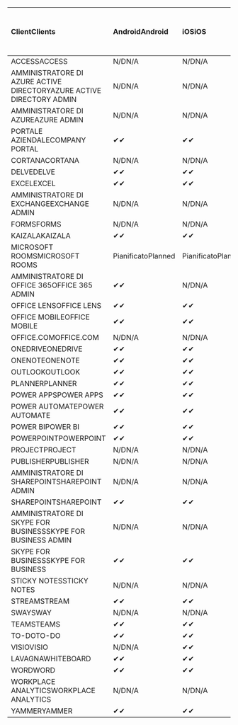 <!-- This file is generated automatically. Changes made to this file will be overwritten.-->
|<span data-ttu-id="f9ce9-101">Client</span><span class="sxs-lookup"><span data-stu-id="f9ce9-101">Clients</span></span>|<span data-ttu-id="f9ce9-102">Android</span><span class="sxs-lookup"><span data-stu-id="f9ce9-102">Android</span></span>|<span data-ttu-id="f9ce9-103">iOS</span><span class="sxs-lookup"><span data-stu-id="f9ce9-103">iOS</span></span>|<span data-ttu-id="f9ce9-104">Mac</span><span class="sxs-lookup"><span data-stu-id="f9ce9-104">Mac</span></span>|<span data-ttu-id="f9ce9-105">Windows 10</span><span class="sxs-lookup"><span data-stu-id="f9ce9-105">Windows 10</span></span><br><span data-ttu-id="f9ce9-106">Desktop</span><span class="sxs-lookup"><span data-stu-id="f9ce9-106">Desktop</span></span>|<span data-ttu-id="f9ce9-107">Windows 10</span><span class="sxs-lookup"><span data-stu-id="f9ce9-107">Windows 10</span></span><br><span data-ttu-id="f9ce9-108">App moderne</span><span class="sxs-lookup"><span data-stu-id="f9ce9-108">Modern Apps</span></span>|
|:-|:-|:-|:-|:-|:-|
|<span data-ttu-id="f9ce9-109">ACCESS</span><span class="sxs-lookup"><span data-stu-id="f9ce9-109">ACCESS</span></span>|<span data-ttu-id="f9ce9-110">N/D</span><span class="sxs-lookup"><span data-stu-id="f9ce9-110">N/A</span></span>|<span data-ttu-id="f9ce9-111">N/D</span><span class="sxs-lookup"><span data-stu-id="f9ce9-111">N/A</span></span>|<span data-ttu-id="f9ce9-112">N/D</span><span class="sxs-lookup"><span data-stu-id="f9ce9-112">N/A</span></span>|<span data-ttu-id="f9ce9-113">✔</span><span class="sxs-lookup"><span data-stu-id="f9ce9-113">✔</span></span>|<span data-ttu-id="f9ce9-114">N/D</span><span class="sxs-lookup"><span data-stu-id="f9ce9-114">N/A</span></span>|
|<span data-ttu-id="f9ce9-115">AMMINISTRATORE DI AZURE ACTIVE DIRECTORY</span><span class="sxs-lookup"><span data-stu-id="f9ce9-115">AZURE ACTIVE DIRECTORY ADMIN</span></span>|<span data-ttu-id="f9ce9-116">N/D</span><span class="sxs-lookup"><span data-stu-id="f9ce9-116">N/A</span></span>|<span data-ttu-id="f9ce9-117">N/D</span><span class="sxs-lookup"><span data-stu-id="f9ce9-117">N/A</span></span>|<span data-ttu-id="f9ce9-118">N/D</span><span class="sxs-lookup"><span data-stu-id="f9ce9-118">N/A</span></span>|<span data-ttu-id="f9ce9-119">✔</span><span class="sxs-lookup"><span data-stu-id="f9ce9-119">✔</span></span>|<span data-ttu-id="f9ce9-120">N/D</span><span class="sxs-lookup"><span data-stu-id="f9ce9-120">N/A</span></span>|
|<span data-ttu-id="f9ce9-121">AMMINISTRATORE DI AZURE</span><span class="sxs-lookup"><span data-stu-id="f9ce9-121">AZURE ADMIN</span></span>|<span data-ttu-id="f9ce9-122">N/D</span><span class="sxs-lookup"><span data-stu-id="f9ce9-122">N/A</span></span>|<span data-ttu-id="f9ce9-123">N/D</span><span class="sxs-lookup"><span data-stu-id="f9ce9-123">N/A</span></span>|<span data-ttu-id="f9ce9-124">N/D</span><span class="sxs-lookup"><span data-stu-id="f9ce9-124">N/A</span></span>|<span data-ttu-id="f9ce9-125">N/D</span><span class="sxs-lookup"><span data-stu-id="f9ce9-125">N/A</span></span>|<span data-ttu-id="f9ce9-126">N/D</span><span class="sxs-lookup"><span data-stu-id="f9ce9-126">N/A</span></span>|
|<span data-ttu-id="f9ce9-127">PORTALE AZIENDALE</span><span class="sxs-lookup"><span data-stu-id="f9ce9-127">COMPANY PORTAL</span></span>|<span data-ttu-id="f9ce9-128">✔</span><span class="sxs-lookup"><span data-stu-id="f9ce9-128">✔</span></span>|<span data-ttu-id="f9ce9-129">✔</span><span class="sxs-lookup"><span data-stu-id="f9ce9-129">✔</span></span>|<span data-ttu-id="f9ce9-130">✔</span><span class="sxs-lookup"><span data-stu-id="f9ce9-130">✔</span></span>|<span data-ttu-id="f9ce9-131">N/D</span><span class="sxs-lookup"><span data-stu-id="f9ce9-131">N/A</span></span>|<span data-ttu-id="f9ce9-132">✔</span><span class="sxs-lookup"><span data-stu-id="f9ce9-132">✔</span></span>|
|<span data-ttu-id="f9ce9-133">CORTANA</span><span class="sxs-lookup"><span data-stu-id="f9ce9-133">CORTANA</span></span>|<span data-ttu-id="f9ce9-134">N/D</span><span class="sxs-lookup"><span data-stu-id="f9ce9-134">N/A</span></span>|<span data-ttu-id="f9ce9-135">N/D</span><span class="sxs-lookup"><span data-stu-id="f9ce9-135">N/A</span></span>|<span data-ttu-id="f9ce9-136">N/D</span><span class="sxs-lookup"><span data-stu-id="f9ce9-136">N/A</span></span>|<span data-ttu-id="f9ce9-137">N/D</span><span class="sxs-lookup"><span data-stu-id="f9ce9-137">N/A</span></span>|<span data-ttu-id="f9ce9-138">✔</span><span class="sxs-lookup"><span data-stu-id="f9ce9-138">✔</span></span>|
|<span data-ttu-id="f9ce9-139">DELVE</span><span class="sxs-lookup"><span data-stu-id="f9ce9-139">DELVE</span></span>|<span data-ttu-id="f9ce9-140">✔</span><span class="sxs-lookup"><span data-stu-id="f9ce9-140">✔</span></span>|<span data-ttu-id="f9ce9-141">✔</span><span class="sxs-lookup"><span data-stu-id="f9ce9-141">✔</span></span>|<span data-ttu-id="f9ce9-142">N/D</span><span class="sxs-lookup"><span data-stu-id="f9ce9-142">N/A</span></span>|<span data-ttu-id="f9ce9-143">N/D</span><span class="sxs-lookup"><span data-stu-id="f9ce9-143">N/A</span></span>|<span data-ttu-id="f9ce9-144">N/D</span><span class="sxs-lookup"><span data-stu-id="f9ce9-144">N/A</span></span>|
|<span data-ttu-id="f9ce9-145">EXCEL</span><span class="sxs-lookup"><span data-stu-id="f9ce9-145">EXCEL</span></span>|<span data-ttu-id="f9ce9-146">✔</span><span class="sxs-lookup"><span data-stu-id="f9ce9-146">✔</span></span>|<span data-ttu-id="f9ce9-147">✔</span><span class="sxs-lookup"><span data-stu-id="f9ce9-147">✔</span></span>|<span data-ttu-id="f9ce9-148">✔</span><span class="sxs-lookup"><span data-stu-id="f9ce9-148">✔</span></span>|<span data-ttu-id="f9ce9-149">✔</span><span class="sxs-lookup"><span data-stu-id="f9ce9-149">✔</span></span>|<span data-ttu-id="f9ce9-150">✔</span><span class="sxs-lookup"><span data-stu-id="f9ce9-150">✔</span></span>|
|<span data-ttu-id="f9ce9-151">AMMINISTRATORE DI EXCHANGE</span><span class="sxs-lookup"><span data-stu-id="f9ce9-151">EXCHANGE ADMIN</span></span>|<span data-ttu-id="f9ce9-152">N/D</span><span class="sxs-lookup"><span data-stu-id="f9ce9-152">N/A</span></span>|<span data-ttu-id="f9ce9-153">N/D</span><span class="sxs-lookup"><span data-stu-id="f9ce9-153">N/A</span></span>|<span data-ttu-id="f9ce9-154">N/D</span><span class="sxs-lookup"><span data-stu-id="f9ce9-154">N/A</span></span>|<span data-ttu-id="f9ce9-155">✔</span><span class="sxs-lookup"><span data-stu-id="f9ce9-155">✔</span></span>|<span data-ttu-id="f9ce9-156">N/D</span><span class="sxs-lookup"><span data-stu-id="f9ce9-156">N/A</span></span>|
|<span data-ttu-id="f9ce9-157">FORMS</span><span class="sxs-lookup"><span data-stu-id="f9ce9-157">FORMS</span></span>|<span data-ttu-id="f9ce9-158">N/D</span><span class="sxs-lookup"><span data-stu-id="f9ce9-158">N/A</span></span>|<span data-ttu-id="f9ce9-159">N/D</span><span class="sxs-lookup"><span data-stu-id="f9ce9-159">N/A</span></span>|<span data-ttu-id="f9ce9-160">N/D</span><span class="sxs-lookup"><span data-stu-id="f9ce9-160">N/A</span></span>|<span data-ttu-id="f9ce9-161">N/D</span><span class="sxs-lookup"><span data-stu-id="f9ce9-161">N/A</span></span>|<span data-ttu-id="f9ce9-162">N/D</span><span class="sxs-lookup"><span data-stu-id="f9ce9-162">N/A</span></span>|
|<span data-ttu-id="f9ce9-163">KAIZALA</span><span class="sxs-lookup"><span data-stu-id="f9ce9-163">KAIZALA</span></span>|<span data-ttu-id="f9ce9-164">✔</span><span class="sxs-lookup"><span data-stu-id="f9ce9-164">✔</span></span>|<span data-ttu-id="f9ce9-165">✔</span><span class="sxs-lookup"><span data-stu-id="f9ce9-165">✔</span></span>|<span data-ttu-id="f9ce9-166">N/D</span><span class="sxs-lookup"><span data-stu-id="f9ce9-166">N/A</span></span>|<span data-ttu-id="f9ce9-167">N/D</span><span class="sxs-lookup"><span data-stu-id="f9ce9-167">N/A</span></span>|<span data-ttu-id="f9ce9-168">N/D</span><span class="sxs-lookup"><span data-stu-id="f9ce9-168">N/A</span></span>|
|<span data-ttu-id="f9ce9-169">MICROSOFT ROOMS</span><span class="sxs-lookup"><span data-stu-id="f9ce9-169">MICROSOFT ROOMS</span></span>|<span data-ttu-id="f9ce9-170">Pianificato</span><span class="sxs-lookup"><span data-stu-id="f9ce9-170">Planned</span></span>|<span data-ttu-id="f9ce9-171">Pianificato</span><span class="sxs-lookup"><span data-stu-id="f9ce9-171">Planned</span></span>|<span data-ttu-id="f9ce9-172">N/D</span><span class="sxs-lookup"><span data-stu-id="f9ce9-172">N/A</span></span>|<span data-ttu-id="f9ce9-173">N/D</span><span class="sxs-lookup"><span data-stu-id="f9ce9-173">N/A</span></span>|<span data-ttu-id="f9ce9-174">N/D</span><span class="sxs-lookup"><span data-stu-id="f9ce9-174">N/A</span></span>|
|<span data-ttu-id="f9ce9-175">AMMINISTRATORE DI OFFICE 365</span><span class="sxs-lookup"><span data-stu-id="f9ce9-175">OFFICE 365 ADMIN</span></span>|<span data-ttu-id="f9ce9-176">✔</span><span class="sxs-lookup"><span data-stu-id="f9ce9-176">✔</span></span>|<span data-ttu-id="f9ce9-177">N/D</span><span class="sxs-lookup"><span data-stu-id="f9ce9-177">N/A</span></span>|<span data-ttu-id="f9ce9-178">N/D</span><span class="sxs-lookup"><span data-stu-id="f9ce9-178">N/A</span></span>|<span data-ttu-id="f9ce9-179">N/D</span><span class="sxs-lookup"><span data-stu-id="f9ce9-179">N/A</span></span>|<span data-ttu-id="f9ce9-180">N/D</span><span class="sxs-lookup"><span data-stu-id="f9ce9-180">N/A</span></span>|
|<span data-ttu-id="f9ce9-181">OFFICE LENS</span><span class="sxs-lookup"><span data-stu-id="f9ce9-181">OFFICE LENS</span></span>|<span data-ttu-id="f9ce9-182">✔</span><span class="sxs-lookup"><span data-stu-id="f9ce9-182">✔</span></span>|<span data-ttu-id="f9ce9-183">✔</span><span class="sxs-lookup"><span data-stu-id="f9ce9-183">✔</span></span>|<span data-ttu-id="f9ce9-184">N/D</span><span class="sxs-lookup"><span data-stu-id="f9ce9-184">N/A</span></span>|<span data-ttu-id="f9ce9-185">N/D</span><span class="sxs-lookup"><span data-stu-id="f9ce9-185">N/A</span></span>|<span data-ttu-id="f9ce9-186">✔</span><span class="sxs-lookup"><span data-stu-id="f9ce9-186">✔</span></span>|
|<span data-ttu-id="f9ce9-187">OFFICE MOBILE</span><span class="sxs-lookup"><span data-stu-id="f9ce9-187">OFFICE MOBILE</span></span>|<span data-ttu-id="f9ce9-188">✔</span><span class="sxs-lookup"><span data-stu-id="f9ce9-188">✔</span></span>|<span data-ttu-id="f9ce9-189">✔</span><span class="sxs-lookup"><span data-stu-id="f9ce9-189">✔</span></span>|<span data-ttu-id="f9ce9-190">N/D</span><span class="sxs-lookup"><span data-stu-id="f9ce9-190">N/A</span></span>|<span data-ttu-id="f9ce9-191">N/D</span><span class="sxs-lookup"><span data-stu-id="f9ce9-191">N/A</span></span>|<span data-ttu-id="f9ce9-192">N/D</span><span class="sxs-lookup"><span data-stu-id="f9ce9-192">N/A</span></span>|
|<span data-ttu-id="f9ce9-193">OFFICE.COM</span><span class="sxs-lookup"><span data-stu-id="f9ce9-193">OFFICE.COM</span></span>|<span data-ttu-id="f9ce9-194">N/D</span><span class="sxs-lookup"><span data-stu-id="f9ce9-194">N/A</span></span>|<span data-ttu-id="f9ce9-195">N/D</span><span class="sxs-lookup"><span data-stu-id="f9ce9-195">N/A</span></span>|<span data-ttu-id="f9ce9-196">N/D</span><span class="sxs-lookup"><span data-stu-id="f9ce9-196">N/A</span></span>|<span data-ttu-id="f9ce9-197">N/D</span><span class="sxs-lookup"><span data-stu-id="f9ce9-197">N/A</span></span>|<span data-ttu-id="f9ce9-198">✔</span><span class="sxs-lookup"><span data-stu-id="f9ce9-198">✔</span></span>|
|<span data-ttu-id="f9ce9-199">ONEDRIVE</span><span class="sxs-lookup"><span data-stu-id="f9ce9-199">ONEDRIVE</span></span>|<span data-ttu-id="f9ce9-200">✔</span><span class="sxs-lookup"><span data-stu-id="f9ce9-200">✔</span></span>|<span data-ttu-id="f9ce9-201">✔</span><span class="sxs-lookup"><span data-stu-id="f9ce9-201">✔</span></span>|<span data-ttu-id="f9ce9-202">✔</span><span class="sxs-lookup"><span data-stu-id="f9ce9-202">✔</span></span>|<span data-ttu-id="f9ce9-203">✔</span><span class="sxs-lookup"><span data-stu-id="f9ce9-203">✔</span></span>|<span data-ttu-id="f9ce9-204">✔</span><span class="sxs-lookup"><span data-stu-id="f9ce9-204">✔</span></span>|
|<span data-ttu-id="f9ce9-205">ONENOTE</span><span class="sxs-lookup"><span data-stu-id="f9ce9-205">ONENOTE</span></span>|<span data-ttu-id="f9ce9-206">✔</span><span class="sxs-lookup"><span data-stu-id="f9ce9-206">✔</span></span>|<span data-ttu-id="f9ce9-207">✔</span><span class="sxs-lookup"><span data-stu-id="f9ce9-207">✔</span></span>|<span data-ttu-id="f9ce9-208">✔</span><span class="sxs-lookup"><span data-stu-id="f9ce9-208">✔</span></span>|<span data-ttu-id="f9ce9-209">✔</span><span class="sxs-lookup"><span data-stu-id="f9ce9-209">✔</span></span>|<span data-ttu-id="f9ce9-210">✔</span><span class="sxs-lookup"><span data-stu-id="f9ce9-210">✔</span></span>|
|<span data-ttu-id="f9ce9-211">OUTLOOK</span><span class="sxs-lookup"><span data-stu-id="f9ce9-211">OUTLOOK</span></span>|<span data-ttu-id="f9ce9-212">✔</span><span class="sxs-lookup"><span data-stu-id="f9ce9-212">✔</span></span>|<span data-ttu-id="f9ce9-213">✔</span><span class="sxs-lookup"><span data-stu-id="f9ce9-213">✔</span></span>|<span data-ttu-id="f9ce9-214">✔</span><span class="sxs-lookup"><span data-stu-id="f9ce9-214">✔</span></span>|<span data-ttu-id="f9ce9-215">✔</span><span class="sxs-lookup"><span data-stu-id="f9ce9-215">✔</span></span>|<span data-ttu-id="f9ce9-216">✔</span><span class="sxs-lookup"><span data-stu-id="f9ce9-216">✔</span></span>|
|<span data-ttu-id="f9ce9-217">PLANNER</span><span class="sxs-lookup"><span data-stu-id="f9ce9-217">PLANNER</span></span>|<span data-ttu-id="f9ce9-218">✔</span><span class="sxs-lookup"><span data-stu-id="f9ce9-218">✔</span></span>|<span data-ttu-id="f9ce9-219">✔</span><span class="sxs-lookup"><span data-stu-id="f9ce9-219">✔</span></span>|<span data-ttu-id="f9ce9-220">N/D</span><span class="sxs-lookup"><span data-stu-id="f9ce9-220">N/A</span></span>|<span data-ttu-id="f9ce9-221">N/D</span><span class="sxs-lookup"><span data-stu-id="f9ce9-221">N/A</span></span>|<span data-ttu-id="f9ce9-222">N/D</span><span class="sxs-lookup"><span data-stu-id="f9ce9-222">N/A</span></span>|
|<span data-ttu-id="f9ce9-223">POWER APPS</span><span class="sxs-lookup"><span data-stu-id="f9ce9-223">POWER APPS</span></span>|<span data-ttu-id="f9ce9-224">✔</span><span class="sxs-lookup"><span data-stu-id="f9ce9-224">✔</span></span>|<span data-ttu-id="f9ce9-225">✔</span><span class="sxs-lookup"><span data-stu-id="f9ce9-225">✔</span></span>|<span data-ttu-id="f9ce9-226">N/D</span><span class="sxs-lookup"><span data-stu-id="f9ce9-226">N/A</span></span>|<span data-ttu-id="f9ce9-227">N/D</span><span class="sxs-lookup"><span data-stu-id="f9ce9-227">N/A</span></span>|<span data-ttu-id="f9ce9-228">✔</span><span class="sxs-lookup"><span data-stu-id="f9ce9-228">✔</span></span>|
|<span data-ttu-id="f9ce9-229">POWER AUTOMATE</span><span class="sxs-lookup"><span data-stu-id="f9ce9-229">POWER AUTOMATE</span></span>|<span data-ttu-id="f9ce9-230">✔</span><span class="sxs-lookup"><span data-stu-id="f9ce9-230">✔</span></span>|<span data-ttu-id="f9ce9-231">✔</span><span class="sxs-lookup"><span data-stu-id="f9ce9-231">✔</span></span>|<span data-ttu-id="f9ce9-232">N/D</span><span class="sxs-lookup"><span data-stu-id="f9ce9-232">N/A</span></span>|<span data-ttu-id="f9ce9-233">N/D</span><span class="sxs-lookup"><span data-stu-id="f9ce9-233">N/A</span></span>|<span data-ttu-id="f9ce9-234">N/D</span><span class="sxs-lookup"><span data-stu-id="f9ce9-234">N/A</span></span>|
|<span data-ttu-id="f9ce9-235">POWER BI</span><span class="sxs-lookup"><span data-stu-id="f9ce9-235">POWER BI</span></span>|<span data-ttu-id="f9ce9-236">✔</span><span class="sxs-lookup"><span data-stu-id="f9ce9-236">✔</span></span>|<span data-ttu-id="f9ce9-237">✔</span><span class="sxs-lookup"><span data-stu-id="f9ce9-237">✔</span></span>|<span data-ttu-id="f9ce9-238">N/D</span><span class="sxs-lookup"><span data-stu-id="f9ce9-238">N/A</span></span>|<span data-ttu-id="f9ce9-239">✔</span><span class="sxs-lookup"><span data-stu-id="f9ce9-239">✔</span></span>|<span data-ttu-id="f9ce9-240">✔</span><span class="sxs-lookup"><span data-stu-id="f9ce9-240">✔</span></span>|
|<span data-ttu-id="f9ce9-241">POWERPOINT</span><span class="sxs-lookup"><span data-stu-id="f9ce9-241">POWERPOINT</span></span>|<span data-ttu-id="f9ce9-242">✔</span><span class="sxs-lookup"><span data-stu-id="f9ce9-242">✔</span></span>|<span data-ttu-id="f9ce9-243">✔</span><span class="sxs-lookup"><span data-stu-id="f9ce9-243">✔</span></span>|<span data-ttu-id="f9ce9-244">✔</span><span class="sxs-lookup"><span data-stu-id="f9ce9-244">✔</span></span>|<span data-ttu-id="f9ce9-245">✔</span><span class="sxs-lookup"><span data-stu-id="f9ce9-245">✔</span></span>|<span data-ttu-id="f9ce9-246">✔</span><span class="sxs-lookup"><span data-stu-id="f9ce9-246">✔</span></span>|
|<span data-ttu-id="f9ce9-247">PROJECT</span><span class="sxs-lookup"><span data-stu-id="f9ce9-247">PROJECT</span></span>|<span data-ttu-id="f9ce9-248">N/D</span><span class="sxs-lookup"><span data-stu-id="f9ce9-248">N/A</span></span>|<span data-ttu-id="f9ce9-249">N/D</span><span class="sxs-lookup"><span data-stu-id="f9ce9-249">N/A</span></span>|<span data-ttu-id="f9ce9-250">N/D</span><span class="sxs-lookup"><span data-stu-id="f9ce9-250">N/A</span></span>|<span data-ttu-id="f9ce9-251">✔</span><span class="sxs-lookup"><span data-stu-id="f9ce9-251">✔</span></span>|<span data-ttu-id="f9ce9-252">N/D</span><span class="sxs-lookup"><span data-stu-id="f9ce9-252">N/A</span></span>|
|<span data-ttu-id="f9ce9-253">PUBLISHER</span><span class="sxs-lookup"><span data-stu-id="f9ce9-253">PUBLISHER</span></span>|<span data-ttu-id="f9ce9-254">N/D</span><span class="sxs-lookup"><span data-stu-id="f9ce9-254">N/A</span></span>|<span data-ttu-id="f9ce9-255">N/D</span><span class="sxs-lookup"><span data-stu-id="f9ce9-255">N/A</span></span>|<span data-ttu-id="f9ce9-256">N/D</span><span class="sxs-lookup"><span data-stu-id="f9ce9-256">N/A</span></span>|<span data-ttu-id="f9ce9-257">✔</span><span class="sxs-lookup"><span data-stu-id="f9ce9-257">✔</span></span>|<span data-ttu-id="f9ce9-258">N/D</span><span class="sxs-lookup"><span data-stu-id="f9ce9-258">N/A</span></span>|
|<span data-ttu-id="f9ce9-259">AMMINISTRATORE DI SHAREPOINT</span><span class="sxs-lookup"><span data-stu-id="f9ce9-259">SHAREPOINT ADMIN</span></span>|<span data-ttu-id="f9ce9-260">N/D</span><span class="sxs-lookup"><span data-stu-id="f9ce9-260">N/A</span></span>|<span data-ttu-id="f9ce9-261">N/D</span><span class="sxs-lookup"><span data-stu-id="f9ce9-261">N/A</span></span>|<span data-ttu-id="f9ce9-262">N/D</span><span class="sxs-lookup"><span data-stu-id="f9ce9-262">N/A</span></span>|<span data-ttu-id="f9ce9-263">✔</span><span class="sxs-lookup"><span data-stu-id="f9ce9-263">✔</span></span>|<span data-ttu-id="f9ce9-264">N/D</span><span class="sxs-lookup"><span data-stu-id="f9ce9-264">N/A</span></span>|
|<span data-ttu-id="f9ce9-265">SHAREPOINT</span><span class="sxs-lookup"><span data-stu-id="f9ce9-265">SHAREPOINT</span></span>|<span data-ttu-id="f9ce9-266">✔</span><span class="sxs-lookup"><span data-stu-id="f9ce9-266">✔</span></span>|<span data-ttu-id="f9ce9-267">✔</span><span class="sxs-lookup"><span data-stu-id="f9ce9-267">✔</span></span>|<span data-ttu-id="f9ce9-268">N/D</span><span class="sxs-lookup"><span data-stu-id="f9ce9-268">N/A</span></span>|<span data-ttu-id="f9ce9-269">N/D</span><span class="sxs-lookup"><span data-stu-id="f9ce9-269">N/A</span></span>|<span data-ttu-id="f9ce9-270">N/D</span><span class="sxs-lookup"><span data-stu-id="f9ce9-270">N/A</span></span>|
|<span data-ttu-id="f9ce9-271">AMMINISTRATORE DI SKYPE FOR BUSINESS</span><span class="sxs-lookup"><span data-stu-id="f9ce9-271">SKYPE FOR BUSINESS ADMIN</span></span>|<span data-ttu-id="f9ce9-272">N/D</span><span class="sxs-lookup"><span data-stu-id="f9ce9-272">N/A</span></span>|<span data-ttu-id="f9ce9-273">N/D</span><span class="sxs-lookup"><span data-stu-id="f9ce9-273">N/A</span></span>|<span data-ttu-id="f9ce9-274">N/D</span><span class="sxs-lookup"><span data-stu-id="f9ce9-274">N/A</span></span>|<span data-ttu-id="f9ce9-275">✔</span><span class="sxs-lookup"><span data-stu-id="f9ce9-275">✔</span></span>|<span data-ttu-id="f9ce9-276">N/D</span><span class="sxs-lookup"><span data-stu-id="f9ce9-276">N/A</span></span>|
|<span data-ttu-id="f9ce9-277">SKYPE FOR BUSINESS</span><span class="sxs-lookup"><span data-stu-id="f9ce9-277">SKYPE FOR BUSINESS</span></span>|<span data-ttu-id="f9ce9-278">✔</span><span class="sxs-lookup"><span data-stu-id="f9ce9-278">✔</span></span>|<span data-ttu-id="f9ce9-279">✔</span><span class="sxs-lookup"><span data-stu-id="f9ce9-279">✔</span></span>|<span data-ttu-id="f9ce9-280">✔</span><span class="sxs-lookup"><span data-stu-id="f9ce9-280">✔</span></span>|<span data-ttu-id="f9ce9-281">✔</span><span class="sxs-lookup"><span data-stu-id="f9ce9-281">✔</span></span>|<span data-ttu-id="f9ce9-282">N/D</span><span class="sxs-lookup"><span data-stu-id="f9ce9-282">N/A</span></span>|
|<span data-ttu-id="f9ce9-283">STICKY NOTES</span><span class="sxs-lookup"><span data-stu-id="f9ce9-283">STICKY NOTES</span></span>|<span data-ttu-id="f9ce9-284">N/D</span><span class="sxs-lookup"><span data-stu-id="f9ce9-284">N/A</span></span>|<span data-ttu-id="f9ce9-285">N/D</span><span class="sxs-lookup"><span data-stu-id="f9ce9-285">N/A</span></span>|<span data-ttu-id="f9ce9-286">N/D</span><span class="sxs-lookup"><span data-stu-id="f9ce9-286">N/A</span></span>|<span data-ttu-id="f9ce9-287">N/D</span><span class="sxs-lookup"><span data-stu-id="f9ce9-287">N/A</span></span>|<span data-ttu-id="f9ce9-288">✔</span><span class="sxs-lookup"><span data-stu-id="f9ce9-288">✔</span></span>|
|<span data-ttu-id="f9ce9-289">STREAM</span><span class="sxs-lookup"><span data-stu-id="f9ce9-289">STREAM</span></span>|<span data-ttu-id="f9ce9-290">✔</span><span class="sxs-lookup"><span data-stu-id="f9ce9-290">✔</span></span>|<span data-ttu-id="f9ce9-291">✔</span><span class="sxs-lookup"><span data-stu-id="f9ce9-291">✔</span></span>|<span data-ttu-id="f9ce9-292">N/D</span><span class="sxs-lookup"><span data-stu-id="f9ce9-292">N/A</span></span>|<span data-ttu-id="f9ce9-293">N/D</span><span class="sxs-lookup"><span data-stu-id="f9ce9-293">N/A</span></span>|<span data-ttu-id="f9ce9-294">N/D</span><span class="sxs-lookup"><span data-stu-id="f9ce9-294">N/A</span></span>|
|<span data-ttu-id="f9ce9-295">SWAY</span><span class="sxs-lookup"><span data-stu-id="f9ce9-295">SWAY</span></span>|<span data-ttu-id="f9ce9-296">N/D</span><span class="sxs-lookup"><span data-stu-id="f9ce9-296">N/A</span></span>|<span data-ttu-id="f9ce9-297">N/D</span><span class="sxs-lookup"><span data-stu-id="f9ce9-297">N/A</span></span>|<span data-ttu-id="f9ce9-298">N/D</span><span class="sxs-lookup"><span data-stu-id="f9ce9-298">N/A</span></span>|<span data-ttu-id="f9ce9-299">N/D</span><span class="sxs-lookup"><span data-stu-id="f9ce9-299">N/A</span></span>|<span data-ttu-id="f9ce9-300">✔</span><span class="sxs-lookup"><span data-stu-id="f9ce9-300">✔</span></span>|
|<span data-ttu-id="f9ce9-301">TEAMS</span><span class="sxs-lookup"><span data-stu-id="f9ce9-301">TEAMS</span></span>|<span data-ttu-id="f9ce9-302">✔</span><span class="sxs-lookup"><span data-stu-id="f9ce9-302">✔</span></span>|<span data-ttu-id="f9ce9-303">✔</span><span class="sxs-lookup"><span data-stu-id="f9ce9-303">✔</span></span>|<span data-ttu-id="f9ce9-304">✔</span><span class="sxs-lookup"><span data-stu-id="f9ce9-304">✔</span></span>|<span data-ttu-id="f9ce9-305">✔</span><span class="sxs-lookup"><span data-stu-id="f9ce9-305">✔</span></span>|<span data-ttu-id="f9ce9-306">N/D</span><span class="sxs-lookup"><span data-stu-id="f9ce9-306">N/A</span></span>|
|<span data-ttu-id="f9ce9-307">TO-DO</span><span class="sxs-lookup"><span data-stu-id="f9ce9-307">TO-DO</span></span>|<span data-ttu-id="f9ce9-308">✔</span><span class="sxs-lookup"><span data-stu-id="f9ce9-308">✔</span></span>|<span data-ttu-id="f9ce9-309">✔</span><span class="sxs-lookup"><span data-stu-id="f9ce9-309">✔</span></span>|<span data-ttu-id="f9ce9-310">✔</span><span class="sxs-lookup"><span data-stu-id="f9ce9-310">✔</span></span>|<span data-ttu-id="f9ce9-311">N/D</span><span class="sxs-lookup"><span data-stu-id="f9ce9-311">N/A</span></span>|<span data-ttu-id="f9ce9-312">✔</span><span class="sxs-lookup"><span data-stu-id="f9ce9-312">✔</span></span>|
|<span data-ttu-id="f9ce9-313">VISIO</span><span class="sxs-lookup"><span data-stu-id="f9ce9-313">VISIO</span></span>|<span data-ttu-id="f9ce9-314">N/D</span><span class="sxs-lookup"><span data-stu-id="f9ce9-314">N/A</span></span>|<span data-ttu-id="f9ce9-315">✔</span><span class="sxs-lookup"><span data-stu-id="f9ce9-315">✔</span></span>|<span data-ttu-id="f9ce9-316">N/D</span><span class="sxs-lookup"><span data-stu-id="f9ce9-316">N/A</span></span>|<span data-ttu-id="f9ce9-317">✔</span><span class="sxs-lookup"><span data-stu-id="f9ce9-317">✔</span></span>|<span data-ttu-id="f9ce9-318">N/D</span><span class="sxs-lookup"><span data-stu-id="f9ce9-318">N/A</span></span>|
|<span data-ttu-id="f9ce9-319">LAVAGNA</span><span class="sxs-lookup"><span data-stu-id="f9ce9-319">WHITEBOARD</span></span>|<span data-ttu-id="f9ce9-320">✔</span><span class="sxs-lookup"><span data-stu-id="f9ce9-320">✔</span></span>|<span data-ttu-id="f9ce9-321">✔</span><span class="sxs-lookup"><span data-stu-id="f9ce9-321">✔</span></span>|<span data-ttu-id="f9ce9-322">N/D</span><span class="sxs-lookup"><span data-stu-id="f9ce9-322">N/A</span></span>|<span data-ttu-id="f9ce9-323">N/D</span><span class="sxs-lookup"><span data-stu-id="f9ce9-323">N/A</span></span>|<span data-ttu-id="f9ce9-324">✔</span><span class="sxs-lookup"><span data-stu-id="f9ce9-324">✔</span></span>|
|<span data-ttu-id="f9ce9-325">WORD</span><span class="sxs-lookup"><span data-stu-id="f9ce9-325">WORD</span></span>|<span data-ttu-id="f9ce9-326">✔</span><span class="sxs-lookup"><span data-stu-id="f9ce9-326">✔</span></span>|<span data-ttu-id="f9ce9-327">✔</span><span class="sxs-lookup"><span data-stu-id="f9ce9-327">✔</span></span>|<span data-ttu-id="f9ce9-328">✔</span><span class="sxs-lookup"><span data-stu-id="f9ce9-328">✔</span></span>|<span data-ttu-id="f9ce9-329">✔</span><span class="sxs-lookup"><span data-stu-id="f9ce9-329">✔</span></span>|<span data-ttu-id="f9ce9-330">✔</span><span class="sxs-lookup"><span data-stu-id="f9ce9-330">✔</span></span>|
|<span data-ttu-id="f9ce9-331">WORKPLACE ANALYTICS</span><span class="sxs-lookup"><span data-stu-id="f9ce9-331">WORKPLACE ANALYTICS</span></span>|<span data-ttu-id="f9ce9-332">N/D</span><span class="sxs-lookup"><span data-stu-id="f9ce9-332">N/A</span></span>|<span data-ttu-id="f9ce9-333">N/D</span><span class="sxs-lookup"><span data-stu-id="f9ce9-333">N/A</span></span>|<span data-ttu-id="f9ce9-334">N/D</span><span class="sxs-lookup"><span data-stu-id="f9ce9-334">N/A</span></span>|<span data-ttu-id="f9ce9-335">N/D</span><span class="sxs-lookup"><span data-stu-id="f9ce9-335">N/A</span></span>|<span data-ttu-id="f9ce9-336">N/D</span><span class="sxs-lookup"><span data-stu-id="f9ce9-336">N/A</span></span>|
|<span data-ttu-id="f9ce9-337">YAMMER</span><span class="sxs-lookup"><span data-stu-id="f9ce9-337">YAMMER</span></span>|<span data-ttu-id="f9ce9-338">✔</span><span class="sxs-lookup"><span data-stu-id="f9ce9-338">✔</span></span>|<span data-ttu-id="f9ce9-339">✔</span><span class="sxs-lookup"><span data-stu-id="f9ce9-339">✔</span></span>|<span data-ttu-id="f9ce9-340">Pianificato</span><span class="sxs-lookup"><span data-stu-id="f9ce9-340">Planned</span></span>|<span data-ttu-id="f9ce9-341">Pianificato</span><span class="sxs-lookup"><span data-stu-id="f9ce9-341">Planned</span></span>|<span data-ttu-id="f9ce9-342">N/D</span><span class="sxs-lookup"><span data-stu-id="f9ce9-342">N/A</span></span>|
